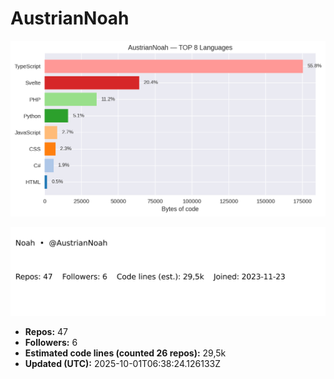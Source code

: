 # AustrianNoah


<!-- STATS:START -->
![languages](assets/stats/github_stats_langs.png)

<img src="assets/stats/github_stats_card.svg" alt="summary card">

- **Repos:** 47
- **Followers:** 6
- **Estimated code lines (counted 26 repos):** 29,5k
- **Updated (UTC):** 2025-10-01T06:38:24.126133Z
<!-- STATS:END -->
